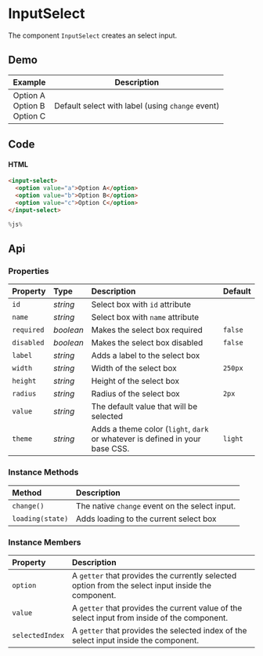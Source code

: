 # InputSelect

The component `InputSelect` creates an select input.

## Demo

<table class="example">
  <thead>
    <tr>
      <th>Example</th>
      <th>Description</th>
    </tr>
  </thead>
  <tbody>
    <tr>
      <td>
        <input-select label="Example Select" id="options-example-1">
          <option value="a">Option A</option>
          <option value="b">Option B</option>
          <option value="c">Option C</option>
        </input-select>
      </td>
      <td>
        <span id="select-example-tooltip-1">Default select with label (using <code>change</code> event)</span>
      </td>
    </tr>
  </tbody>
</table>

## Code

#### HTML

```html
<input-select>
  <option value="a">Option A</option>
  <option value="b">Option B</option>
  <option value="c">Option C</option>
</input-select>
```

```js
%js%
```

## Api

### Properties

| Property | Type | Description | Default |
| :--- | :--- | :--- | :--- |
| `id` | *string* | Select box with `id` attribute | |
| `name` | *string* | Select box with `name` attribute | |
| `required` | *boolean* | Makes the select box required | `false` |
| `disabled` | *boolean* | Makes the select box disabled | `false` |
| `label` | *string* | Adds a label to the select box | |
| `width` | *string* | Width of the select box | `250px` |
| `height` | *string* | Height of the select box | |
| `radius` | *string* | Radius of the select box | `2px` |
| `value` | *string* | The default value that will be selected | |
| `theme` | *string* | Adds a theme color (`light`, `dark` or whatever is defined in your base CSS. | `light` |

### Instance Methods

| Method | Description |
| :--- | :--- |
| `change()` | The native `change` event on the select input. |
| `loading(state)` | Adds loading to the current select box | |

### Instance Members

| Property | Description |
| :--- | :--- |
| `option` | A `getter` that provides the currently selected option from the select input inside the component. |
| `value` | A `getter` that provides the current value of the select input from inside of the component. |
| `selectedIndex` | A `getter` that provides the selected index of the select input inside the component. |
